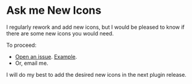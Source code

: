 <show-structure for="chapter,procedure,tab,def"/>

# Ask me New Icons

I regularly rework and add new icons, but I would be pleased to know if there are some new icons you would need.

To proceed:

- [Open an issue](https://github.com/jonathanlermitage/intellij-extra-icons-plugin/issues). [Example](https://github.com/jonathanlermitage/intellij-extra-icons-plugin/issues/191).
- Or, email me.

I will do my best to add the desired new icons in the next plugin release.
